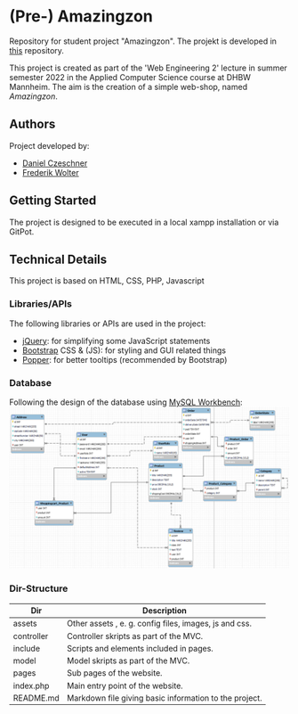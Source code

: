 # (Pre-) Amazingzon

Repository for student project "Amazingzon".
The projekt is developed in [this](https://github.com/Blo0dR0gue/PreAmazingzon) repository.

This project is created as part of the 'Web Engineering 2' lecture in summer semester 2022 in the Applied Computer
Science course at DHBW Mannheim.
The aim is the creation of a simple web-shop, named *Amazingzon*.

## Authors

Project developed by:

* [Daniel Czeschner](https://github.com/Blo0dR0gue)
* [Frederik Wolter](https://github.com/FrederikWolter)

## Getting Started

The project is designed to be executed in a local xampp installation or via GitPot.


## Technical Details
This project is based on HTML, CSS, PHP, Javascript

### Libraries/APIs

The following libraries or APIs are used in the project:

* [jQuery](https://jquery.com/): for simplifying some JavaScript statements
* [Bootstrap](https://getbootstrap.com/) CSS & (JS): for styling and GUI related things
* [Popper](https://popper.js.org/): for better tooltips (recommended by Bootstrap)

### Database

Following the design of the database using [MySQL Workbench](https://www.mysql.com/de/products/workbench/):
![](assets/images/database_design.png)

### Dir-Structure

| Dir                               | Description                                            |
|-----------------------------------|--------------------------------------------------------|
| assets                            | Other assets , e. g. config files, images, js and css. |
| controller                        | Controller skripts as part of the MVC.                 |
| include                           | Scripts and elements included in pages.                |
| model                             | Model skripts as part of the MVC.                      |
| pages                             | Sub pages of the website.                              |
| index.php                         | Main entry point of the website.                       |
| README.md                         | Markdown file giving basic information to the project. |